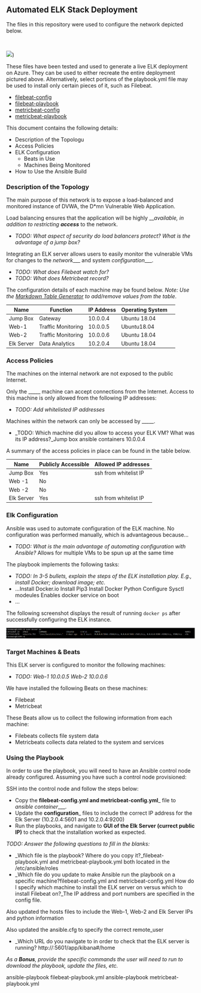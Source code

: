 ## Automated ELK Stack Deployment

The files in this repository were used to configure the network depicted below.


<br>

![](diagrams))

These files have been tested and used to generate a live ELK deployment on Azure. They can be used to either recreate the entire deployment pictured above. Alternatively, select portions of the playbook.yml file may be used to install only certain pieces of it, such as Filebeat.

- [filebeat-config](ansible/filebeat-config.yml)
- [filebeat-playbook](ansible/filebeat-playbook.yml)
- [metricbeat-config](ansible/metricbeat-config.yml)
- [metricbeat-playbook](ansible/metricbeat-playbook.yml)<br>


This document contains the following details:
- Description of the Topologu
- Access Policies
- ELK Configuration
  - Beats in Use
  - Machines Being Monitored
- How to Use the Ansible Build


### Description of the Topology

The main purpose of this network is to expose a load-balanced and monitored instance of DVWA, the D*mn Vulnerable Web Application.

Load balancing ensures that the application will be highly ____available_, in addition to restricting __access___ to the network.
- _TODO: What aspect of security do load balancers protect? What is the advantage of a jump box?_

Integrating an ELK server allows users to easily monitor the vulnerable VMs for changes to the _network____ and system _configuration____.
- _TODO: What does Filebeat watch for?_
- _TODO: What does Metricbeat record?_

The configuration details of each machine may be found below.
_Note: Use the [Markdown Table Generator](http://www.tablesgenerator.com/markdown_tables) to add/remove values from the table_.

| Name       | Function           | IP Address | Operating System |   |
|------------|--------------------|------------|------------------|---|
| Jump Box   | Gateway            | 10.0.0.4   | Ubuntu 18.04     |   |
| Web-1      | Traffic Monitoring | 10.0.0.5   | Ubuntu18.04      |   |
| Web-2      | Traffic Monitoring | 10.0.0.6   | Ubuntu 18.04     |   |
| Elk Server | Data Analytics     | 10.2.0.4   | Ubuntu 18.04     |   |
### Access Policies

The machines on the internal network are not exposed to the public Internet. 

Only the _____ machine can accept connections from the Internet. Access to this machine is only allowed from the following IP addresses:
- _TODO: Add whitelisted IP addresses_

Machines within the network can only be accessed by _____.
- _TODO: Which machine did you allow to access your ELK VM? What was its IP address?_Jump box ansible containers 10.0.0.4

A summary of the access policies in place can be found in the table below.

| Name       | Publicly Accessible | Allowed IP addresses  |
|------------|---------------------|-----------------------|
| Jump Box   | Yes                 | ssh from whitelist IP |
| Web -1     | No                  |                       |
| Web -2     | No                  |                       |
| Elk Server | Yes                 | ssh from whitelist IP |

### Elk Configuration

Ansible was used to automate configuration of the ELK machine. No configuration was performed manually, which is advantageous because...
- _TODO: What is the main advantage of automating configuration with Ansible?_ Allows for multiple VMs to be spun up at the same time

The playbook implements the following tasks:
- _TODO: In 3-5 bullets, explain the steps of the ELK installation play. E.g., install Docker; download image; etc._
- ...Install Docker.io
Install Pip3
Install Docker Python
Configure Sysctl modeules
Enables docker service on boot
- ...

The following screenshot displays the result of running `docker ps` after successfully configuring the ELK instance.

![ELK Docker ps](images/Elk%20docker%20ps.PNG)

### Target Machines & Beats
This ELK server is configured to monitor the following machines:
- _TODO: Web-1 10.0.0.5
Web-2 10.0.0.6_

We have installed the following Beats on these machines:
- Filebeat
- Metricbeat

These Beats allow us to collect the following information from each machine:
- Filebeats collects file system data
- Metricbeats collects data related to the system and services

### Using the Playbook
In order to use the playbook, you will need to have an Ansible control node already configured. Assuming you have such a control node provisioned: 

SSH into the control node and follow the steps below:
- Copy the __filebeat-config.yml and metricbeat-config.yml___ file to _ansible container____.
- Update the __configuration___ files to include the correct IP address for the Elk Server (10.2.0.4:5601 and 10.2.0.4:9200)
- Run the playbooks, and navigate to __GUI of the Elk Server (currect public IP)__ to check that the installation worked as expected.

_TODO: Answer the following questions to fill in the blanks:_
- _Which file is the playbook? Where do you copy it?_filebeat-playbook.yml and metricbeat-playbook.yml both located in the /etc/ansible/roles
- _Which file do you update to make Ansible run the playbook on a specific machine?filebeat-config.yml and metricbeat-config.yml How do I specify which machine to install the ELK server on versus which to install Filebeat on?_The IP address and port numbers are specified in the config file.

Also updated the hosts files to include the Web-1, Web-2 and Elk Server IPs and python information

Also updated the ansible.cfg to specify the correct remote_user
- _Which URL do you navigate to in order to check that the ELK server is running? 
 http://<public ELK IP address>:5601/app/kibana#/home

_As a **Bonus**, provide the specific commands the user will need to run to download the playbook, update the files, etc._

ansible-playbook filebeat-playbook.yml
ansible-playbook metricbeat-playbook.yml